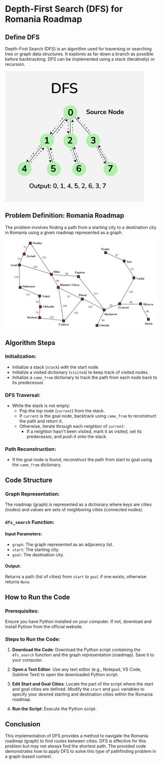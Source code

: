 # Depth-First Search (DFS) for Romania Roadmap

## Define DFS

Depth-First Search (DFS) is an algorithm used for traversing or searching tree or graph data structures. It explores as far down a branch as possible before backtracking. DFS can be implemented using a stack (iteratively) or recursion.

![DFS](images/Dfs.png)

## Problem Definition: Romania Roadmap

The problem involves finding a path from a starting city to a destination city in Romania using a given roadmap represented as a graph.

![Roadmap](images/Roadmap.png)

## Algorithm Steps

### Initialization:
- Initialize a stack (`stack`) with the start node.
- Initialize a visited dictionary (`visited`) to keep track of visited nodes.
- Initialize a `came_from` dictionary to track the path from each node back to its predecessor.

### DFS Traversal:
- While the stack is not empty:
  - Pop the top node (`current`) from the stack.
  - If `current` is the goal node, backtrack using `came_from` to reconstruct the path and return it.
  - Otherwise, iterate through each neighbor of `current`:
    - If a neighbor hasn't been visited, mark it as visited, set its predecessor, and push it onto the stack.

### Path Reconstruction:
- If the goal node is found, reconstruct the path from start to goal using the `came_from` dictionary.

## Code Structure

### Graph Representation:
The roadmap (graph) is represented as a dictionary where keys are cities (nodes) and values are sets of neighboring cities (connected nodes).

### `dfs_search` Function:

#### Input Parameters:
- `graph`: The graph represented as an adjacency list.
- `start`: The starting city.
- `goal`: The destination city.

#### Output:
Returns a path (list of cities) from `start` to `goal` if one exists, otherwise returns `None`.

## How to Run the Code

### Prerequisites:
Ensure you have Python installed on your computer. If not, download and install Python from the official website.

### Steps to Run the Code:
1. **Download the Code**:
   Download the Python script containing the `dfs_search` function and the graph representation (roadmap). Save it to your computer.
   
2. **Open a Text Editor**:
   Use any text editor (e.g., Notepad, VS Code, Sublime Text) to open the downloaded Python script.
   
3. **Edit Start and Goal Cities**:
   Locate the part of the script where the start and goal cities are defined.
   Modify the `start` and `goal` variables to specify your desired starting and destination cities within the Romania roadmap.
   
4. **Run the Script**:
   Execute the Python script.

## Conclusion

This implementation of DFS provides a method to navigate the Romania roadmap (graph) to find routes between cities. DFS is effective for this problem but may not always find the shortest path. The provided code demonstrates how to apply DFS to solve this type of pathfinding problem in a graph-based context.
